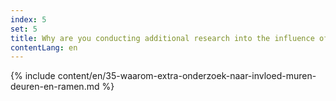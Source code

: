 ```yaml
---
index: 5
set: 5
title: Why are you conducting additional research into the influence of walls, doors, and windows on CoronaMelder?
contentLang: en
---
```

{% include content/en/35-waarom-extra-onderzoek-naar-invloed-muren-deuren-en-ramen.md %}
